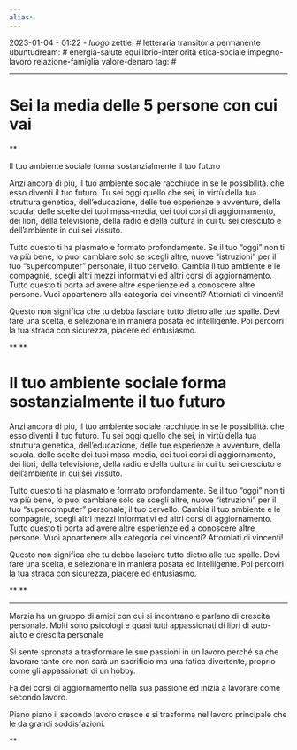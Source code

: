```yaml
---
alias: 
---
```

2023-01-04 - 01:22 - *luogo*
zettle: # letteraria transitoria permanente
ubuntudream: # energia-salute equilibrio-interiorità etica-sociale impegno-lavoro relazione-famiglia valore-denaro 
tag: #

---
# Sei la media delle 5 persone con cui vai

**

Il tuo ambiente sociale forma sostanzialmente il tuo futuro

Anzi ancora di più, il tuo ambiente sociale racchiude in se le possibilità. che esso diventi il tuo futuro. Tu sei oggi quello che sei, in virtù della tua struttura genetica, dell’educazione, delle tue esperienze e avventure, della scuola, delle scelte dei tuoi mass-media, dei tuoi corsi di aggiornamento, dei libri, della televisione, della radio e della cultura in cui tu sei cresciuto e dell’ambiente in cui sei vissuto.

Tutto questo ti ha plasmato e formato profondamente. Se il tuo “oggi” non ti va più bene, lo puoi cambiare solo se scegli altre, nuove “istruzioni” per il tuo “supercomputer” personale, il tuo cervello. Cambia il tuo ambiente e le compagnie, scegli altri mezzi informativi ed altri corsi di aggiornamento. Tutto questo ti porta ad avere altre esperienze ed a conoscere altre persone. Vuoi appartenere alla categoria dei vincenti? Attorniati di vincenti!

Questo non significa che tu debba lasciare tutto dietro alle tue spalle. Devi fare una scelta, e selezionare in maniera posata ed intelligente. Poi percorri la tua strada con sicurezza, piacere ed entusiasmo.

**
**

# Il tuo ambiente sociale forma sostanzialmente il tuo futuro

Anzi ancora di più, il tuo ambiente sociale racchiude in se le possibilità. che esso diventi il tuo futuro. Tu sei oggi quello che sei, in virtù della tua struttura genetica, dell’educazione, delle tue esperienze e avventure, della scuola, delle scelte dei tuoi mass-media, dei tuoi corsi di aggiornamento, dei libri, della televisione, della radio e della cultura in cui tu sei cresciuto e dell’ambiente in cui sei vissuto.

Tutto questo ti ha plasmato e formato profondamente. Se il tuo “oggi” non ti va più bene, lo puoi cambiare solo se scegli altre, nuove “istruzioni” per il tuo “supercomputer” personale, il tuo cervello. Cambia il tuo ambiente e le compagnie, scegli altri mezzi informativi ed altri corsi di aggiornamento. Tutto questo ti porta ad avere altre esperienze ed a conoscere altre persone. Vuoi appartenere alla categoria dei vincenti? Attorniati di vincenti!

Questo non significa che tu debba lasciare tutto dietro alle tue spalle. Devi fare una scelta, e selezionare in maniera posata ed intelligente. Poi percorri la tua strada con sicurezza, piacere ed entusiasmo.

**
**

---

Marzia ha un gruppo di amici con cui si incontrano e parlano di crescita personale. Molti sono psicologi e quasi tutti appassionati di libri di auto-aiuto e crescita personale

Si sente spronata a trasformare le sue passioni in un lavoro perché sa che lavorare tante ore non sarà un sacrificio ma una fatica divertente, proprio come gli appassionati di un hobby.

Fa dei corsi di aggiornamento nella sua passione ed inizia a lavorare come secondo lavoro.

Piano piano il secondo lavoro cresce e si trasforma nel lavoro principale che le da grandi soddisfazioni.

**